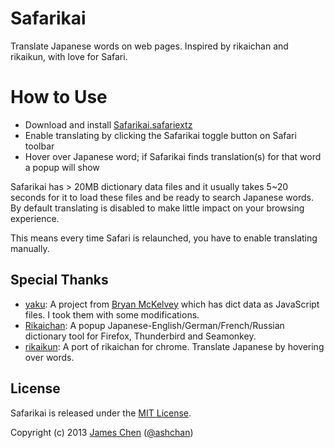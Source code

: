 # Safarikai

Translate Japanese words on web pages. Inspired by rikaichan and rikaikun, with love for Safari.

# How to Use

* Download and install [Safarikai.safariextz](http://bit.ly/safarikai-dl)
* Enable translating by clicking the Safarikai toggle button on Safari toolbar
* Hover over Japanese word; if Safarikai finds translation(s) for that word a popup will show

Safarikai has > 20MB dictionary data files and it usually takes 5~20 seconds for it to load these files and be ready to search Japanese words. By default translating is disabled to make little impact on your browsing experience.

This means every time Safari is relaunched, you have to enable translating manually.

## Special Thanks

* [yaku](https://code.google.com/p/yaku/): A project from [Bryan McKelvey](http://www.brymck.com/) which has dict data as JavaScript files. I took them with some modifications.
* [Rikaichan](http://www.polarcloud.com/rikaichan/): A popup Japanese-English/German/French/Russian dictionary tool for Firefox, Thunderbird and Seamonkey.
* [rikaikun](https://code.google.com/p/rikaikun): A port of rikaichan for chrome. Translate Japanese by hovering over words.

## License

Safarikai is released under the [MIT License](http://jameschen.mit-license.org/license.html).

Copyright (c) 2013 [James Chen](http://ashchan.com/) ([@ashchan](http://twitter.com/ashchan))
